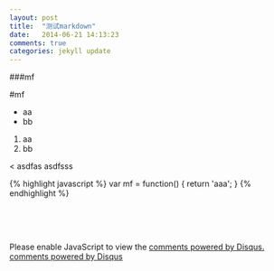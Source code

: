 ```yaml
---
layout: post
title:  "测试markdown"
date:   2014-06-21 14:13:23
comments: true
categories: jekyll update
---
```


###mf

#mf

* aa
* bb

1. aa
2. bb

< asdfas
asdfsss

{% highlight javascript %}
var mf = function() {
    return 'aaa';
}
{% endhighlight %}

<br />
<br />
<div style="height: 30px"></div>

<div id="disqus_thread"></div>
<script type="text/javascript">
    /* * * CONFIGURATION VARIABLES: EDIT BEFORE PASTING INTO YOUR WEBPAGE * * */
    var disqus_shortname = 'murphymeng'; // required: replace example with your forum shortname

    /* * * DON'T EDIT BELOW THIS LINE * * */
    (function() {
        var dsq = document.createElement('script'); dsq.type = 'text/javascript'; dsq.async = true;
        dsq.src = '//' + disqus_shortname + '.disqus.com/embed.js';
        (document.getElementsByTagName('head')[0] || document.getElementsByTagName('body')[0]).appendChild(dsq);
    })();
</script>
<noscript>Please enable JavaScript to view the <a href="http://disqus.com/?ref_noscript">comments powered by Disqus.</a></noscript>
<a href="http://disqus.com" class="dsq-brlink">comments powered by <span class="logo-disqus">Disqus</span></a>

